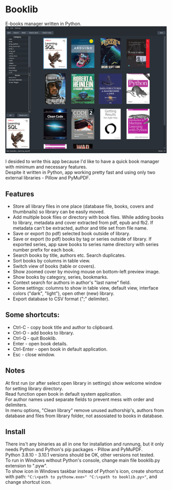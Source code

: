 # Booklib
E-books manager written in Python.  
![image](screenshot.gif)  

I desided to write this app because I'd like to have a quick book manager
with minimum and necessary features.  
Despite it written in Python, app working pretty fast and using only two
external libraries - Pillow and PyMuPDF.  

## Features
- Store all library files in one place (database file, books, covers and
thumbnails) so library can be easily moved.
- Add multiple book files or directory with book files.
While adding books to library, metadata and cover extracted from pdf, epub
and fb2. If metadata can't be extracted, author and title set from file name.
- Save or export (to pdf) selected book outside of library.
- Save or export (to pdf) books by tag or series outside of library.
If exported series, app save books to series name directory with
series number prefix for each book.
- Search books by title, authors etc. Search duplicates.
- Sort books by columns in table view.
- Switch view of books (table or covers).
- Show zoomed cover by moving mouse on bottom-left preview image.
- Show books by category, series, bookmarks.
- Context search for authors in author's "last name" field.
- Some settings: columns to show in table view, default view,
interface colors ("dark", "light"), open other (new) library.
- Export database to CSV format (";" delimiter).

## Some shortcuts:
- Ctrl-C - copy book title and author to clipboard.
- Ctrl-O - add books to library.
- Ctrl-Q - quit Booklib.
- Enter - open book details.
- Ctrl-Enter - open book in default application.
- Esc - close window.

## Notes
At first run (or after select open library in settings) show welcome window
for setting library directory.  
Read function open book in default system application.  
For author names used separate fields to prevent mess with order and
delimiters.  
In menu options, "Clean library" remove unused authorship's, authors from
database and files from library folder, not assosiated to books in database.

## Install
There ins't any binaries as all in one for installation and runnung,
but it only needs Python and Python's pip packages - Pillow and PyMuPDF.  
Python 3.8.10 - 3.10.1 versions should be OK, other versions not tested.  
To run in Windows without Python's console, change main file booklib.py
extension to ".pyw".  
To show icon in Windows taskbar instead of Python's icon, create shortcut
with path: `"C:\<path to pythonw.exe>" "C:\<path to booklib.py>"`, and change
shortcut icon.
